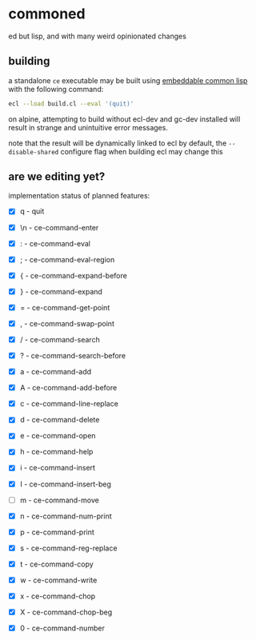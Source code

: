 # commoned
ed but lisp, and with many weird opinionated changes

## building
a standalone `ce` executable may be built using [embeddable common
lisp](https://ecl.common-lisp.dev/) with the following command:
```sh
ecl --load build.cl --eval '(quit)'
```

on alpine, attempting to build without ecl-dev and gc-dev installed will
result in strange and unintuitive error messages.

note that the result will be dynamically linked to ecl by default, the
`--disable-shared` configure flag when building ecl may change this

## are we editing yet?
implementation status of planned features:
- [x] q - quit
- [x] \n - ce-command-enter
- [x] : - ce-command-eval
- [x] ; - ce-command-eval-region
- [x] { - ce-command-expand-before
- [x] } - ce-command-expand
- [x] = - ce-command-get-point
- [x] , - ce-command-swap-point
- [x] / - ce-command-search
- [x] ? - ce-command-search-before
- [x] a - ce-command-add
- [x] A - ce-command-add-before
- [x] c - ce-command-line-replace
- [x] d - ce-command-delete
- [x] e - ce-command-open
- [x] h - ce-command-help
- [x] i - ce-command-insert
- [x] I - ce-command-insert-beg
- [ ] m - ce-command-move
- [x] n - ce-command-num-print
- [x] p - ce-command-print
- [x] s - ce-command-reg-replace
- [x] t - ce-command-copy
- [x] w - ce-command-write
- [x] x - ce-command-chop
- [x] X - ce-command-chop-beg
- [x] 0 - ce-command-number

